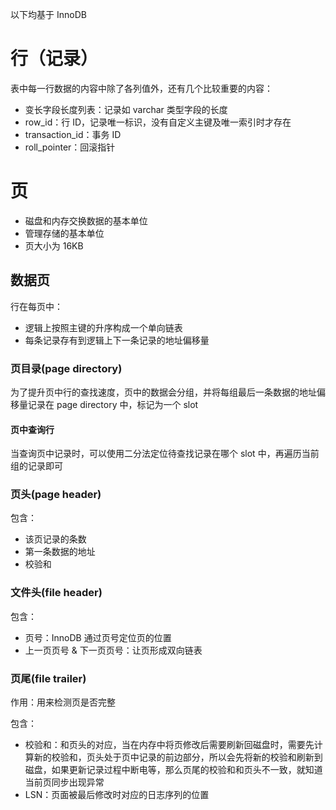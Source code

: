 以下均基于 InnoDB

# 行（记录）

表中每一行数据的内容中除了各列值外，还有几个比较重要的内容：
* 变长字段长度列表：记录如 varchar 类型字段的长度
* row_id：行 ID，记录唯一标识，没有自定义主键及唯一索引时才存在
* transaction_id：事务 ID
* roll_pointer：回滚指针

# 页

* 磁盘和内存交换数据的基本单位
* 管理存储的基本单位
* 页大小为 16KB

## 数据页

行在每页中：
* 逻辑上按照主键的升序构成一个单向链表
* 每条记录存有到逻辑上下一条记录的地址偏移量

### 页目录(page directory)

为了提升页中行的查找速度，页中的数据会分组，并将每组最后一条数据的地址偏移量记录在 page directory 中，标记为一个 slot

#### 页中查询行

当查询页中记录时，可以使用二分法定位待查找记录在哪个 slot 中，再遍历当前组的记录即可

### 页头(page header)

包含：
* 该页记录的条数
* 第一条数据的地址
* 校验和

### 文件头(file header)

包含：
* 页号：InnoDB 通过页号定位页的位置
* 上一页页号 & 下一页页号：让页形成双向链表

### 页尾(file trailer)

作用：用来检测页是否完整

包含：
* 校验和：和页头的对应，当在内存中将页修改后需要刷新回磁盘时，需要先计算新的校验和，页头处于页中记录的前边部分，所以会先将新的校验和刷新到磁盘，如果更新记录过程中断电等，那么页尾的校验和和页头不一致，就知道当前页同步出现异常
* LSN：页面被最后修改时对应的日志序列的位置